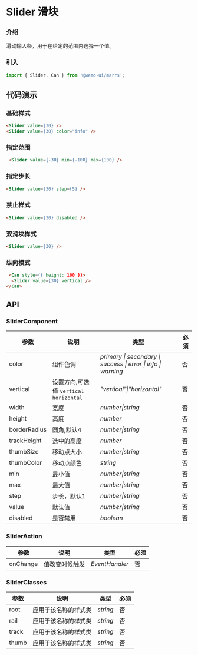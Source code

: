 # Slider 滑块

### 介绍

滑动输入条，用于在给定的范围内选择一个值。

### 引入

```js
import { Slider, Can } from '@wemo-ui/marrs';
```

## 代码演示

### 基础样式

```html
<Slider value={30} />
<Slider value={30} color="info" />
```
### 指定范围

```html
 <Slider value={-30} min={-100} max={100} />
```
### 指定步长

```html
<Slider value={30} step={5} />
```
### 禁止样式

```html
<Slider value={30} disabled />
```
### 双滑块样式

```html
<Slider value={30} />
```
### 纵向模式

```html
 <Can style={{ height: 100 }}>
  <Slider value={30} vertical />
</Can>
```


## API

### SliderComponent


|参数|说明|类型|必须|
|--|--|--|--|
|color|组件色调|_primary \| secondary \| success \| error \| info \| warning_|否|
|vertical| 设置方向,可选值 `vertical` `horizontal`|_"vertical"\|"horizontal"_|否|
|width| 宽度|_number\|string_|否|
|height| 高度|_number_|否|
|borderRadius| 圆角,默认4|_number\|string_|否|
|trackHeight| 选中的高度|_number_|否|
|thumbSize| 移动点大小|_number\|string_|否|
|thumbColor| 移动点颜色|_string_|否|
|min| 最小值|_number\|string_|否|
|max| 最大值|_number\|string_|否|
|step| 步长，默认1|_number\|string_|否|
|value| 默认值|_number\|string_|否|
|disabled| 是否禁用|_boolean_|否|

### SliderAction


|参数|说明|类型|必须|
|--|--|--|--|
|onChange| 值改变时候触发|_EventHandler_|否|

### SliderClasses


|参数|说明|类型|必须|
|--|--|--|--|
|root|应用于该名称的样式类|_string_|否|
|rail|应用于该名称的样式类|_string_|否|
|track|应用于该名称的样式类|_string_|否|
|thumb|应用于该名称的样式类|_string_|否|
